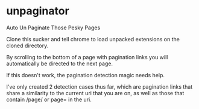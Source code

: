 unpaginator
===========

Auto Un Paginate Those Pesky Pages

Clone this sucker and tell chrome to load unpacked extensions on the cloned directory.

By scrolling to the bottom of a page with pagination links you will automatically be directed to the next page.

If this doesn't work, the pagination detection magic needs help.

I've only created 2 detection cases thus far, which are pagination links that share a similarity to the current uri that you are on, as well as those that contain /page/<digit> or page=<digit> in the uri.
